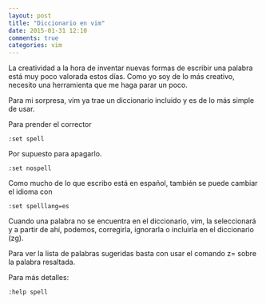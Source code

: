 ```yaml
---
layout: post
title: "Diccionario en vim"
date: 2015-01-31 12:10
comments: true
categories: vim
---
```


La creatividad a la hora de inventar nuevas formas de escribir una palabra está muy poco valorada estos días.
Como yo soy de lo más creativo, necesito una herramienta que me haga parar un poco.

Para mi sorpresa, vim ya trae un diccionario incluido y es de lo más simple de usar.

Para prender el corrector

```
:set spell

```

Por supuesto para apagarlo.

```
:set nospell

```

Como mucho de lo que escribo está en español, también se puede cambiar el idioma con

```
:set spelllang=es
```
Cuando una palabra no se encuentra en el diccionario, vim, la seleccionará y a partir de ahí, podemos, corregirla, ignorarla
o incluirla en el diccionario (zg).

Para ver la lista de palabras sugeridas basta con usar el comando z= sobre la palabra resaltada.

Para más detalles:

```
:help spell
```
